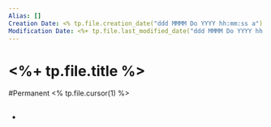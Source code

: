 ```yaml
---
Alias: []
Creation Date: <% tp.file.creation_date("ddd MMMM Do YYYY hh:mm:ss a") %> 
Modification Date: <%+ tp.file.last_modified_date("ddd MMMM Do YYYY hh:mm:ss a") %>
---
```

# <%+ tp.file.title %>
#Permanent <% tp.file.cursor(1) %>

- ## 